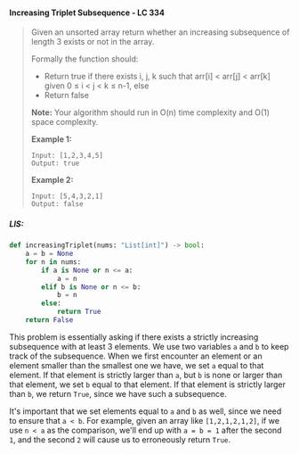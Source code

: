 #### Increasing Triplet Subsequence - LC 334

> Given an unsorted array return whether an increasing subsequence of length 3 exists or not in the array.
>
> Formally the function should:
>
> * Return true if there exists i, j, k
>    such that arr\[i\] &lt; arr\[j\] &lt; arr\[k\] given 0 ≤ i &lt; j &lt; k ≤ n-1, else
> * Return false
>
> **Note:** Your algorithm should run in O\(n\) time complexity and O\(1\) space complexity.
>
> **Example 1:**
>
> ```
> Input: [1,2,3,4,5]
> Output: true
> ```
>
> **Example 2:**
>
> ```
> Input: [5,4,3,2,1]
>Output: false
> ```

##### LIS:

```py
def increasingTriplet(nums: "List[int]") -> bool:
    a = b = None
    for n in nums:
        if a is None or n <= a:
            a = n
        elif b is None or n <= b:
            b = n
        else:
            return True
    return False
```

This problem is essentially asking if there exists a strictly increasing subsequence with at least 3 elements. We use two variables `a` and `b` to keep track of the subsequence. When we first encounter an element or an element smaller than the smallest one we have, we set `a` equal to that element. If that element is strictly larger than `a`, but `b` is none or larger than that element, we set `b` equal to that element. If that element is strictly larger than `b`, we return `True`, since we have such a subsequence.

It's important that we set elements equal to `a` and `b` as well, since we need to ensure that `a < b`. For example, given an array like `[1,2,1,2,1,2]`, if we use `n < a` as the comparison, we'll end up with `a = b = 1` after the second `1`, and the second `2` will cause us to erroneously return `True`.

